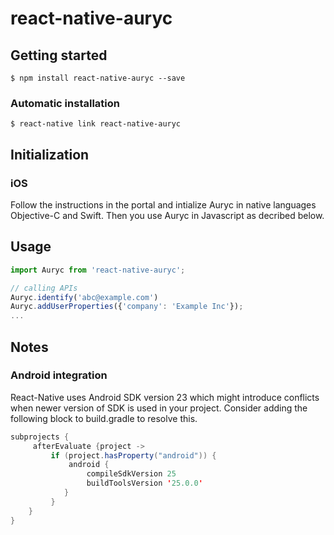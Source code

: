 
# react-native-auryc

## Getting started

`$ npm install react-native-auryc --save`

### Automatic installation

`$ react-native link react-native-auryc`

## Initialization

### iOS
Follow the instructions in the portal and intialize Auryc in native languages Objective-C and Swift.
Then you use Auryc in Javascript as decribed below.

## Usage
```javascript
import Auryc from 'react-native-auryc';

// calling APIs
Auryc.identify('abc@example.com')
Auryc.addUserProperties({'company': 'Example Inc'});
...
```
## Notes
### Android integration
React-Native uses Android SDK version 23 which might introduce conflicts when newer version of SDK is used in your project.
Consider adding the following block to build.gradle to resolve this.
```Java
subprojects {
     afterEvaluate {project ->
         if (project.hasProperty("android")) {
             android {
                 compileSdkVersion 25
                 buildToolsVersion '25.0.0'
            }
         }
    }
}
```